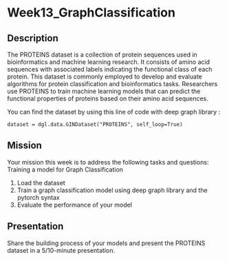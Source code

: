 # Week13_GraphClassification

## Description
The PROTEINS dataset is a collection of protein sequences used in bioinformatics and machine learning research. It consists of amino acid sequences with associated labels indicating the functional class of each protein. This dataset is commonly employed to develop and evaluate algorithms for protein classification and bioinformatics tasks. Researchers use PROTEINS to train machine learning models that can predict the functional properties of proteins based on their amino acid sequences.


You can find the dataset by using this line of code with deep graph library :

```dataset = dgl.data.GINDataset("PROTEINS", self_loop=True)```

## Mission
Your mission this week is to address the following tasks and questions:
Training a model for Graph Classification
1. Load the dataset
2. Train a graph classification model using deep graph library and the pytorch syntax
3. Evaluate the performance of your model

## Presentation
Share the building process of your models and present the PROTEINS dataset in a 5/10-minute presentation.
